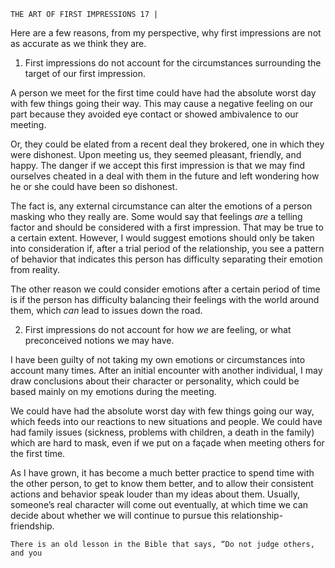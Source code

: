 ```
THE ART OF FIRST IMPRESSIONS 17 |
```
Here are a few reasons, from my perspective, why first impressions are not
as accurate as we think they are.

1. First impressions do not account for the circumstances surrounding
the target of our first impression.

A person we meet for the first time could have had the absolute worst day
with few things going their way. This may cause a negative feeling on our part
because they avoided eye contact or showed ambivalence to our meeting.

Or, they could be elated from a recent deal they brokered, one in which they
were dishonest. Upon meeting us, they seemed pleasant, friendly, and happy. The
danger if we accept this first impression is that we may find ourselves cheated
in a deal with them in the future and left wondering how he or she could have
been so dishonest.

The fact is, any external circumstance can alter the emotions of a person
masking who they really are. Some would say that feelings _are_ a telling factor and
should be considered with a first impression. That may be true to a certain extent.
However, I would suggest emotions should only be taken into consideration if, after
a trial period of the relationship, you see a pattern of behavior that indicates this
person has difficulty separating their emotion from reality.

The other reason we could consider emotions after a certain period of time
is if the person has difficulty balancing their feelings with the world around
them, which _can_ lead to issues down the road.

2. First impressions do not account for how _we_ are feeling, or what
preconceived notions we may have.

I have been guilty of not taking my own emotions or circumstances into
account many times. After an initial encounter with another individual, I may
draw conclusions about their character or personality, which could be based
mainly on my emotions during the meeting.

We could have had the absolute worst day with few things going our way,
which feeds into our reactions to new situations and people. We could have had
family issues (sickness, problems with children, a death in the family) which are
hard to mask, even if we put on a façade when meeting others for the first time.

As I have grown, it has become a much better practice to spend time with
the other person, to get to know them better, and to allow their consistent actions
and behavior speak louder than my ideas about them. Usually, someone’s real
character will come out eventually, at which time we can decide about whether
we will continue to pursue this relationship-friendship.

```
There is an old lesson in the Bible that says, “Do not judge others, and you
```
